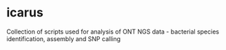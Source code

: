 # icarus
Collection of scripts used for analysis of ONT NGS data - bacterial species identification, assembly and SNP calling
